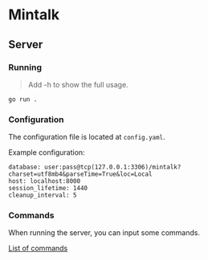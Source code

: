 # Mintalk


## Server

### Running
> Add -h to show the full usage.

~~~
go run .
~~~

### Configuration

The configuration file is located at `config.yaml`.

Example configuration:

~~~
database: user:pass@tcp(127.0.0.1:3306)/mintalk?charset=utf8mb4&parseTime=True&loc=Local
host: localhost:8000
session_lifetime: 1440
cleanup_interval: 5
~~~

### Commands

When running the server, you can input some commands.

[List of commands](COMMANDS.md)
